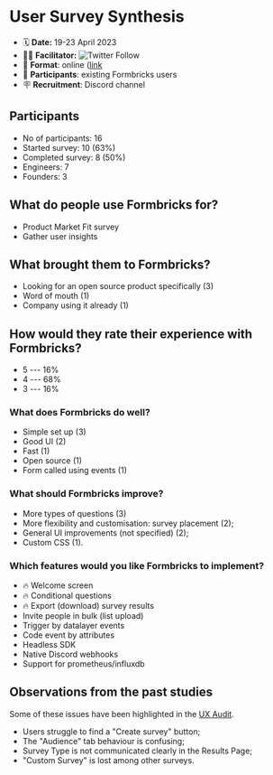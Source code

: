 # User Survey Synthesis 
- 🗓️ **Date:** 19-23 April 2023
- 🙋‍♂️ **Facilitator:** <img alt="Twitter Follow" src="https://img.shields.io/twitter/follow/sirkotsky?label=Kristian&style=social">
- 📃 **Format**: online ([link](<https://formbricks.notion.site/UX-Survey-April-2023-31b3ea8e41f4407493f1cf6398495a17>)
- 🙂 **Participants**: existing Formbricks users
- 🪧 **Recruitment**: Discord channel

## Participants
- No of participants: 16
- Started survey: 10 (63%)
- Completed survey: 8 (50%)
- Engineers: 7
- Founders: 3

## What do people use Formbricks for?
-   Product Market Fit survey
-   Gather user insights

## What brought them to Formbricks?
-   Looking for an open source product specifically (3)
-   Word of mouth (1)
-   Company using it already (1)

## How would they rate their experience with Formbricks?
-   5 --- 16%
-   4 --- 68%
-   3 --- 16%

### What does Formbricks do well?
-   Simple set up (3)
-   Good UI (2)
-   Fast (1)
-   Open source (1)
-   Form called using events (1)

### What should Formbricks improve?
-   More types of questions (3)
-   More flexibility and customisation: survey placement (2);
-   General UI improvements (not specified) (2);
-   Custom CSS (1).

### Which features would you like Formbricks to implement?
-   🔥 Welcome screen
-   🔥 Conditional questions 
-   🔥  Export (download) survey results
-   Invite people in bulk (list upload)
-   Trigger by datalayer events
-   Code event by attributes
-   Headless SDK
-   Native Discord webhooks
-   Support for prometheus/influxdb

## Observations from the past studies

Some of these issues have been highlighted in the [UX Audit](https://www.figma.com/file/U97LsxCpWtb8LycFx7SK8f/Journey-Audit?node-id=0-1&t=E8UupyCQK8hpgUZS-0).
-   Users struggle to find a "Create survey" button;
-   The "Audience" tab behaviour is confusing;
-   Survey Type is not communicated clearly in the Results Page;
-   "Custom Survey" is lost among other surveys.
